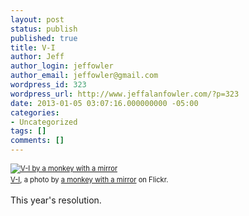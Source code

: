 ```yaml
---
layout: post
status: publish
published: true
title: V-I
author: Jeff
author_login: jeffowler
author_email: jeffowler@gmail.com
wordpress_id: 323
wordpress_url: http://www.jeffalanfowler.com/?p=323
date: 2013-01-05 03:07:16.000000000 -05:00
categories:
- Uncategorized
tags: []
comments: []
---
```

<div style="margin: 0 0 10px 0; padding: 0; font-size: 0.8em; line-height: 1.6em;"><a href="http://www.flickr.com/photos/monkeywithamirror/8349136416/" title="V-I"><img src="http://farm9.staticflickr.com/8053/8349136416_1310dd17b5.jpg" alt="V-I by a monkey with a mirror" /></a><br/><span style="margin: 0;"><a href="http://www.flickr.com/photos/monkeywithamirror/8349136416/">V-I</a>, a photo by <a href="http://www.flickr.com/photos/monkeywithamirror/">a monkey with a mirror</a> on Flickr.</span></div><p>This year's resolution.</p>
